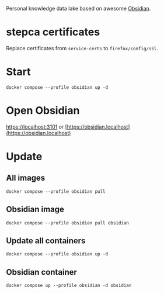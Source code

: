 Personal knowledge data lake based on awesome [Obsidian](https://obsidian.md/).

# stepca certificates

Replace certificates from `service-certs` to `firefox/config/ssl`.

# Start

```shell
docker compose --profile obsidian up -d
```

# Open Obsidian

[https://localhost:3101](https://localhost:3101) or [https://obsidian.localhost](https://obsidian.localhost)

# Update

## All images

```shell
docker compose --profile obsidian pull
```

## Obsidian image

```shell
docker compose --profile obsidian pull obsidian
```

## Update all containers

```shell
docker compose --profile obsidian up -d
```

## Obsidian container

```shell
docker compose up --profile obsidian -d obsidian
```
